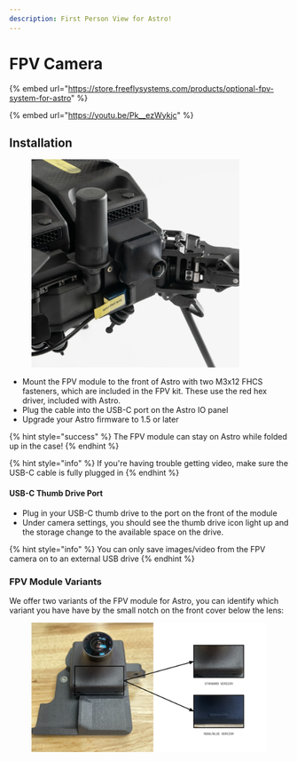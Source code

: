 ```yaml
---
description: First Person View for Astro!
---
```


# FPV Camera

{% embed url="https://store.freeflysystems.com/products/optional-fpv-system-for-astro" %}

{% embed url="https://youtu.be/Pk__ezWykjc" %}

## Installation&#x20;

<figure><img src="../../.gitbook/assets/910-00731_04.webp" alt="" width="375"><figcaption></figcaption></figure>

* Mount the FPV module to the front of Astro with two M3x12 FHCS fasteners, which are included in the FPV kit. These use the red hex driver, included with Astro.&#x20;
* &#x20;Plug the cable into the USB-C port on the Astro IO panel
* Upgrade your Astro firmware to 1.5 or later

{% hint style="success" %}
The FPV module can stay on Astro while folded up in the case!
{% endhint %}

{% hint style="info" %}
If you're having trouble getting video, make sure the USB-C cable is fully plugged in
{% endhint %}

#### USB-C Thumb Drive Port

* Plug in your USB-C thumb drive to the port on the front of the module
* Under camera settings, you should see the thumb drive icon light up and the storage change to the available space on the drive. &#x20;

{% hint style="info" %}
You can only save images/video from the FPV camera on to an external USB drive
{% endhint %}

### FPV Module Variants

We offer two variants of the FPV module for Astro, you can identify which variant you have have by the small notch on the front cover below the lens:&#x20;

<figure><img src="../../.gitbook/assets/image (162).png" alt=""><figcaption></figcaption></figure>
